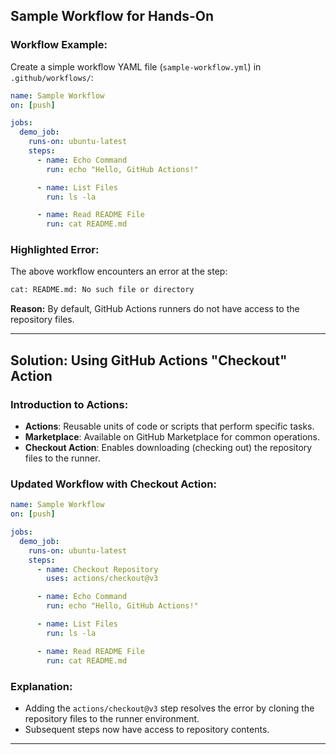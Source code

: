 ## Sample Workflow for Hands-On

### Workflow Example:

Create a simple workflow YAML file (`sample-workflow.yml`) in `.github/workflows/`:

```yaml
name: Sample Workflow
on: [push]

jobs:
  demo_job:
    runs-on: ubuntu-latest
    steps:
      - name: Echo Command
        run: echo "Hello, GitHub Actions!"

      - name: List Files
        run: ls -la

      - name: Read README File
        run: cat README.md
```

### Highlighted Error:

The above workflow encounters an error at the step:

```bash
cat: README.md: No such file or directory
```

**Reason:** By default, GitHub Actions runners do not have access to the repository files.

---

## Solution: Using GitHub Actions "Checkout" Action

### Introduction to Actions:

* **Actions**: Reusable units of code or scripts that perform specific tasks.
* **Marketplace**: Available on GitHub Marketplace for common operations.
* **Checkout Action**: Enables downloading (checking out) the repository files to the runner.

### Updated Workflow with Checkout Action:

```yaml
name: Sample Workflow
on: [push]

jobs:
  demo_job:
    runs-on: ubuntu-latest
    steps:
      - name: Checkout Repository
        uses: actions/checkout@v3

      - name: Echo Command
        run: echo "Hello, GitHub Actions!"

      - name: List Files
        run: ls -la

      - name: Read README File
        run: cat README.md
```

### Explanation:

* Adding the `actions/checkout@v3` step resolves the error by cloning the repository files to the runner environment.
* Subsequent steps now have access to repository contents.

---